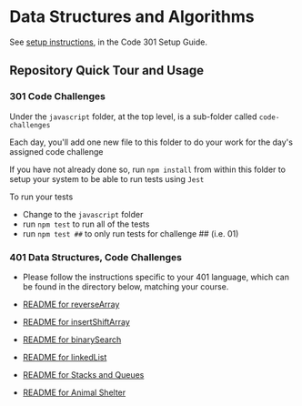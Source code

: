 # Data Structures and Algorithms

See [setup instructions](https://codefellows.github.io/setup-guide/code-301/3-code-challenges), in the Code 301 Setup Guide.

## Repository Quick Tour and Usage

### 301 Code Challenges

Under the `javascript` folder, at the top level, is a sub-folder called `code-challenges`

Each day, you'll add one new file to this folder to do your work for the day's assigned code challenge

If you have not already done so, run `npm install` from within this folder to setup your system to be able to run tests using `Jest`

To run your tests

- Change to the `javascript` folder
- run `npm test` to run all of the tests
- run `npm test ##` to only run tests for challenge ## (i.e. 01)

### 401 Data Structures, Code Challenges

- Please follow the instructions specific to your 401 language, which can be found in the directory below, matching your course.

- [README for reverseArray](./reverseArray/README.md)
- [README for insertShiftArray](./insertShiftArray/README.md)
- [README for binarySearch](./binarySearch/README.md)
- [README for linkedList](java/datastructures/lib/src/main/java/datastructures/linkedlist/README.md)
- [README for Stacks and Queues](java/datastructures/lib/src/main/java/datastructures/stacksandqueues/README.md)
- [README for Animal Shelter](java/datastructures/lib/src/main/java/datastructures/animalshelter/README.md)

